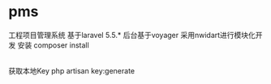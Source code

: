 # pms
工程项目管理系统
基于laravel 5.5.*
后台基于voyager
采用nwidart进行模块化开发
安装
composer install

</br>
获取本地Key
php artisan key:generate
